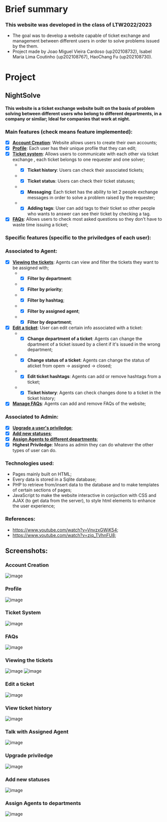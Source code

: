 # Brief summary
### This website was developed in the class of LTW2022/2023
- The goal was to develop a website capable of ticket exchange and management between different users in order to solve problems issued by the them.
- Project made by Joao Miguel Vieira Cardoso (up202108732), Isabel Maria Lima Coutinho (up202108767), HaoChang Fu (up202108730).
# Project
## NightSolve 
#### This website is a ticket exchange website built on the basis of problem solving between different users who belong to different departments, in a company or similar;   Ideal for companies that work at night.
### Main features (check means feature implemented): 
- [x] [**Account Creation**](#account-creation): Website allows users to create their own accounts;  
- [x] [**Profile**](#profile): Each user has their unique profile that they can edit;
- [x] [**Ticket system**](#ticket-system): Allows users to communicate with each other via ticket exchange , each ticket belongs to one requester and one solver;
  - - [x] **Ticket history**: Users can check their associated tickets;
  - - [x] **Ticket status**: Users can check their ticket statuses;  
  - - [x] **Messaging**: Each ticket has the ability to let 2 people exchange messages in order to solve a problem raised by the requester;
  - - [x] **Adding tags**: User can add tags to their ticket so other people who wants to answer can see their ticket by checking a tag.
- [X] [**FAQs**](#faqs): Allows users to check most asked questions so they don't have to waste time issuing a ticket;
### Specific features (specific to the priviledges of each user):
### Associated to Agent:
- [x] [**Viewing the tickets**](#viewing-the-tickets): Agents can view and filter the tickets they want to be assigned with;
  - - [x] **Filter by department**:
  - - [x] **Filter by priority**;
  - - [x] **Filter by hashtag**;
  - - [x] **Filter by assigned agent**;
  - - [x] **Filter by department**;
- [x] [**Edit a ticket**](#edit-a-ticket): User can edit certain info associated with a ticket:
  - - [x] **Change department of a ticket**: Agents can change the dpartment of a ticket issued by a client if it's issued in the wrong department;
  - - [x] **Change status of a ticket**: Agents can change the status of aticket from opem -> assigned -> closed; 
  - - [x] **Edit ticket hashtags**: Agents can add or remove hashtags from a ticket;
  - - [x] **Ticket history**: Agents can check changes done to a ticket in the ticket history;
- [x] [**Manage FAQs**](#faqs): Agents can add and remove FAQs of the website;
### Associated to Admin:
- [x] [**Upgrade a user's priviledge**](#upgrade-priviledge);
- [x] [**Add new statuses**](#add-new-statuses);
- [x] [**Assign Agents to different departments**](#assign-agents-to-departments);
- [x] **Highest Priviledge**: Means as admin they can do whatever the other types of user can do.
### Technologies used:
- Pages mainly built on HTML;
- Every data is stored in a Sqlite database;
- PHP to retrieve from/insert data to the database and to make templates of certain sections of pages;
- JavaScript to make the website interactive in conjuction with CSS and AJAX (to get data from the server), to style html elements to enhance the user experience;

### References:
- https://www.youtube.com/watch?v=VnvzxGWiK54;
- https://www.youtube.com/watch?v=ziq_TVhnFU8;

## Screenshots:
### Account Creation
![image](https://github.com/FEUP-LTW-2023/project-ltw14g04/assets/95939460/56fb6eba-e8be-458c-a43a-ab79baaa4c71)
### Profile
![image](https://github.com/FEUP-LTW-2023/project-ltw14g04/assets/95939460/97cad4ae-8c26-4773-9726-4f234735a5a4)
### Ticket System
![image](https://github.com/FEUP-LTW-2023/project-ltw14g04/assets/95939460/1c81c73f-05ea-4124-b423-833eee9d862a)
### FAQs
![image](https://github.com/FEUP-LTW-2023/project-ltw14g04/assets/95939460/cf4df7b8-cc3a-4e36-886d-c6e404703fb0)
### Viewing the tickets
![image](https://github.com/FEUP-LTW-2023/project-ltw14g04/assets/95939460/d7c24a80-8e75-4a9b-b762-06488ced990b)
![image](https://github.com/FEUP-LTW-2023/project-ltw14g04/assets/95939460/d7a11415-3edf-4d77-97f5-f11199122d57)
### Edit a ticket
![image](https://github.com/FEUP-LTW-2023/project-ltw14g04/assets/95939460/f6d3ef5e-0766-44ca-8fd6-cf18be8dfbc8)
### View ticket history
![image](https://github.com/FEUP-LTW-2023/project-ltw14g04/assets/95939460/35d4eac7-23ca-4e32-90f2-cc9ec0846fe1)
### Talk with Assigned Agent
![image](https://github.com/FEUP-LTW-2023/project-ltw14g04/assets/95939460/95cafc78-b52d-41c9-9278-82e28bdbf6e0)
### Upgrade priviledge
![image](https://github.com/FEUP-LTW-2023/project-ltw14g04/assets/95939460/2248ebba-03fc-499f-9b60-85af6349536c)
### Add new statuses
![image](https://github.com/FEUP-LTW-2023/project-ltw14g04/assets/95939460/4f4238ac-2301-4e3b-94fb-c6197a28fa7c)
### Assign Agents to departments
![image](https://github.com/FEUP-LTW-2023/project-ltw14g04/assets/95939460/8a428f12-e989-4703-a911-1b44dd8c94d2)
